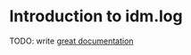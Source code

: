 # Introduction to idm.log

TODO: write [great documentation](http://jacobian.org/writing/what-to-write/)
